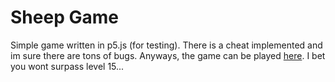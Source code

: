 # Sheep Game

Simple game written in p5.js (for testing). There is a cheat implemented and im sure there are tons of bugs. Anyways, the game can be played [here](https://dcts.github.io/sheep-game). I bet you wont surpass level 15... 
